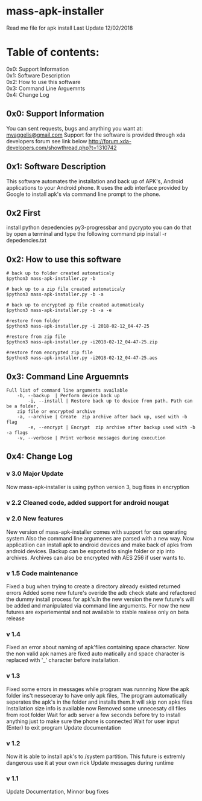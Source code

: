 # mass-apk-installer

Read me file for apk install 
Last Update 12/02/2018

# Table of contents:

0x0: Support Information<br>
0x1: Software Description<br>
0x2: How to use this software<br>
0x3: Command Line Arguemnts<br>
0x4: Change Log<br>


## 0x0: Support Information
You can sent requests, bugs and anything you want at: mvaggelis@gmail.com
    Support for the software is provided through xda developers forum see link below
    http://forum.xda-developers.com/showthread.php?t=1310742

## 0x1: Software Description
This software automates the installation and back up of APK's, Android applications to your Android phone. It 
    uses the adb interface provided by Google to install apk's via command line prompt to the phone. 

## 0x2 First
install python depedencies py3-progressbar and pycrypto you can do that by open a terminal and type the following command
pip install -r depedencies.txt
## 0x2: How to use this software

	# back up to folder created automaticaly
	$python3 mass-apk-installer.py -b
	
	# back up to a zip file created automaticaly 
	$python3 mass-apk-installer.py -b -a
	
	# back up to encrypted zp file created automaticaly
	$python3 mass-apk-installer.py -b -a -e
	
	#restore from folder 
	$python3 mass-apk-installer.py -i 2018-02-12_04-47-25
	
	#restore from zip file
	$python3 mass-apk-installer.py -i2018-02-12_04-47-25.zip
	
	#restore from encrypted zip file
	$python3 mass-apk-installer.py -i2018-02-12_04-47-25.aes
	

## 0x3: Command Line Arguemnts

	Full list of command line arguments available
	    -b, --backup  | Perform device back up
    	    -i, --install | Restore back up to device from path. Path can be a folder, 
	    zip file or encrypted archive
   	    -a, --archive | Create  zip archive after back up, used with -b flag
            -e, --encrypt | Encrypt  zip archive after backup used with -b -a flags
	    -v, --verbose | Print verbose messages during execution


## 0x4: Change Log
### v 3.0 Major Update
Now mass-apk-installer is using python version 3, bug fixes in encryption 

### v 2.2 Cleaned code, added support for android nougat

### v 2.0 New features
New version of mass-apk-installer comes with support for osx operating system.Also the command line argumenes are 	  parsed with a new way. Now applicatiion can install apk to android devices and make back of apks from android               devices. 	Backup can be exported to single folder or zip into archives. Archives can also be encrypted with AES 256 	  if user wants to.

### v 1.5 Code maintenance
Fixed a bug when trying to create a directory already existed returned errors Added some new future's overide the adb check state and refactored the dummy install process for apk's.In the new version the new future's will be added and manipulated via command line arguments. For now the new futures are experiemental and not available to stable realese only on beta release
	  
	
### v 1.4 
Fixed an error about naming of apk'files containing space 
character. Now the non valid apk names are fixed auto
matically and space character is replaced with '_' character before installation.

### v 1.3 
Fixed some errors in messages while program was runnning
      Now the apk folder ins't nesseceray to have only apk files, The program automatically seperates
      the apk's in the folder and installs them.It will skip non apks files
      Installation size info is available now 
      Removed some unnecesaty dll files from root folder
      Wait for adb server a few seconds before try to install anything just to make sure the phone is connected
      Wait for user input (Enter) to exit program
      Update documentation

### v 1.2 
Now it is able to install apk's to /system partition. This future is extremly dangerous use it at  your own rick
      Update messages during runtime
### v 1.1 
Update Documentation, Minnor bug fixes
                        

